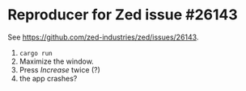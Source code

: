 # Reproducer for Zed issue #26143

See https://github.com/zed-industries/zed/issues/26143.

1. `cargo run`
2. Maximize the window.
3. Press *Increase* twice (?)
4. the app crashes?
